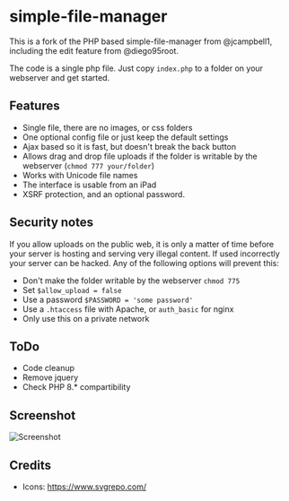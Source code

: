 simple-file-manager
===================

This is a fork of the PHP based simple-file-manager from @jcampbell1, including the edit feature from @diego95root.

The code is a single php file. Just copy `index.php` to a folder on your webserver and get started.

## Features
- Single file, there are no images, or css folders
- One optional config file or just keep the default settings
- Ajax based so it is fast, but doesn't break the back button
- Allows drag and drop file uploads if the folder is writable by the webserver (`chmod 777 your/folder`)
- Works with Unicode file names
- The interface is usable from an iPad
- XSRF protection, and an optional password.

## Security notes
If you allow uploads on the public web, it is only a matter of time before your server is hosting and serving very illegal content. If used incorrectly your server can be hacked. Any of the following options will prevent this:
 - Don't make the folder writable by the webserver `chmod 775`
 - Set `$allow_upload = false`
 - Use a password `$PASSWORD = 'some password'`
 - Use a `.htaccess` file with Apache, or `auth_basic` for nginx
 - Only use this on a private network

## ToDo
- Code cleanup
- Remove jquery
- Check PHP 8.* compartibility

## Screenshot

![Screenshot](https://raw.github.com/jcampbell1/simple-file-manager/master/screenshot.png "Screenshot")

## Credits

- Icons: https://www.svgrepo.com/ 
